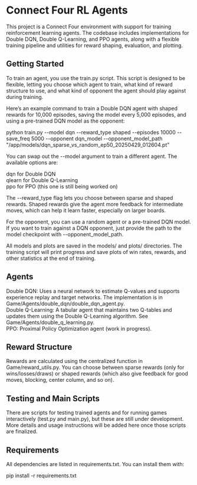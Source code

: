 # Connect Four RL Agents

This project is a Connect Four environment with support for training reinforcement learning agents. The codebase includes implementations for Double DQN, Double Q-Learning, and PPO agents, along with a flexible training pipeline and utilities for reward shaping, evaluation, and plotting.

## Getting Started

To train an agent, you use the train.py script. This script is designed to be flexible, letting you choose which agent to train, what kind of reward structure to use, and what kind of opponent the agent should play against during training.

Here’s an example command to train a Double DQN agent with shaped rewards for 10,000 episodes, saving the model every 5,000 episodes, and using a pre-trained DQN model as the opponent:

python train.py --model dqn --reward_type shaped --episodes 10000 --save_freq 5000 --opponent dqn_model --opponent_model_path "/app/models/dqn_sparse_vs_random_ep50_20250429_012604.pt"

You can swap out the --model argument to train a different agent. The available options are:

dqn for Double DQN  
qlearn for Double Q-Learning  
ppo for PPO (this one is still being worked on)  

The --reward_type flag lets you choose between sparse and shaped rewards. Shaped rewards give the agent more feedback for intermediate moves, which can help it learn faster, especially on larger boards.

For the opponent, you can use a random agent or a pre-trained DQN model. If you want to train against a DQN opponent, just provide the path to the model checkpoint with --opponent_model_path.

All models and plots are saved in the models/ and plots/ directories. The training script will print progress and save plots of win rates, rewards, and other statistics at the end of training.

## Agents

Double DQN: Uses a neural network to estimate Q-values and supports experience replay and target networks. The implementation is in Game/Agents/double_dqn/double_dqn_agent.py.  
Double Q-Learning: A tabular agent that maintains two Q-tables and updates them using the Double Q-Learning algorithm. See Game/Agents/double_q_learning.py.  
PPO: Proximal Policy Optimization agent (work in progress).  

## Reward Structure

Rewards are calculated using the centralized function in Game/reward_utils.py. You can choose between sparse rewards (only for wins/losses/draws) or shaped rewards (which also give feedback for good moves, blocking, center column, and so on).

## Testing and Main Scripts

There are scripts for testing trained agents and for running games interactively (test.py and main.py), but these are still under development. More details and usage instructions will be added here once those scripts are finalized.

## Requirements

All dependencies are listed in requirements.txt. You can install them with:

pip install -r requirements.txt

